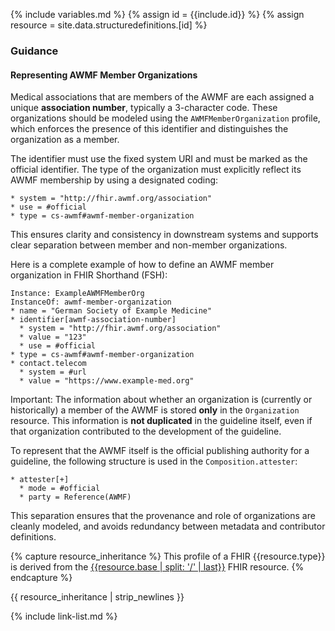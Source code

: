 {% include variables.md %}
{% assign id = {{include.id}} %}
{% assign resource = site.data.structuredefinitions.[id] %}

### Guidance


#### Representing AWMF Member Organizations

Medical associations that are members of the AWMF are each assigned a unique **association number**, typically a 3-character code. These organizations should be modeled using the `AWMFMemberOrganization` profile, which enforces the presence of this identifier and distinguishes the organization as a member.

The identifier must use the fixed system URI and must be marked as the official identifier. The type of the organization must explicitly reflect its AWMF membership by using a designated coding:

```
* system = "http://fhir.awmf.org/association"
* use = #official
* type = cs-awmf#awmf-member-organization
```

This ensures clarity and consistency in downstream systems and supports clear separation between member and non-member organizations.

Here is a complete example of how to define an AWMF member organization in FHIR Shorthand (FSH):

```
Instance: ExampleAWMFMemberOrg
InstanceOf: awmf-member-organization
* name = "German Society of Example Medicine"
* identifier[awmf-association-number]
  * system = "http://fhir.awmf.org/association"
  * value = "123"
  * use = #official
* type = cs-awmf#awmf-member-organization
* contact.telecom
  * system = #url
  * value = "https://www.example-med.org"
```

Important:
The information about whether an organization is (currently or historically) a member of the AWMF is stored **only** in the `Organization` resource. This information is **not duplicated** in the guideline itself, even if that organization contributed to the development of the guideline.

To represent that the AWMF itself is the official publishing authority for a guideline, the following structure is used in the `Composition.attester`:

```
* attester[+]
  * mode = #official
  * party = Reference(AWMF)
```

This separation ensures that the provenance and role of organizations are cleanly modeled, and avoids redundancy between metadata and contributor definitions.



{% capture resource_inheritance %}
This profile of a FHIR {{resource.type}} is derived from the [{{resource.base | split: '/' | last}}]({{resource.base}}) FHIR resource.
{% endcapture %}

{{ resource_inheritance | strip_newlines }}

{% include link-list.md %}
